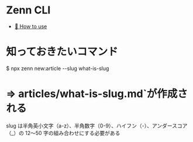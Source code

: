 # Zenn CLI

- [📘 How to use](https://zenn.dev/zenn/articles/zenn-cli-guide)

# 知っておきたいコマンド

$ npx zenn new:article --slug what-is-slug

# => articles/what-is-slug.md`が作成される

slug は半角英小文字（a-z）、半角数字（0-9）、ハイフン（-）、アンダースコア（\_）の 12〜50 字の組み合わせにする必要がある
